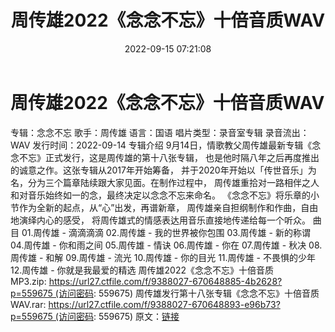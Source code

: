 ﻿---
title: 周传雄2022《念念不忘》十倍音质WAV
date: 2022-09-15 07:21:08
categories: WAV车载音乐、镜像
tags: 华语中文
---
# 周传雄2022《念念不忘》十倍音质WAV

专辑：念念不忘
歌手：周传雄
语言：国语
唱片类型：录音室专辑
录音流出：WAV
发行时间：2022-09-14
专辑介绍
9月14日，情歌教父周传雄最新专辑《念念不忘》正式发行，这是周传雄的第十八张专辑，
也是他时隔八年之后再度推出的诚意之作。这张专辑从2017年开始筹备，
并于2020年开始以「传世音乐」为名，分为三个篇章陆续跟大家见面。在制作过程中，
周传雄重拾对一路相伴之人和对音乐始终如一的念，最终决定以念念不忘来命名。
《念念不忘》将乐章的小节作为全新的起点，从“心”出发，再谱新章，
周传雄亲自担纲制作和作曲，自由地演绎内心的感受，
将周传雄式的情感表达用音乐直接地传递给每一个听众。
曲目
01.周传雄 - 滴滴滴滴
02.周传雄 - 我的世界被你包围
03.周传雄 - 新的称谓
04.周传雄 - 你和雨之间
05.周传雄 - 情诀
06.周传雄 - 你在
07.周传雄 - 秋决
08.周传雄 - 和解
09.周传雄 - 流光
10.周传雄 - 你的目光
11.周传雄 - 不畏惧的少年
12.周传雄 - 你就是我最爱的精选
周传雄2022《念念不忘》十倍音质MP3.zip: https://url27.ctfile.com/f/9388027-670648885-4b2628?p=559675 (访问密码:
559675)
周传雄发行第十八张专辑《念念不忘》十倍音质WAV.rar: https://url27.ctfile.com/f/9388027-670648893-e96b73?p=559675 (访问密码:
559675)
原文：[链接](https://blog.sina.com.cn/s/blog_1647c7e7601030zf5.html)